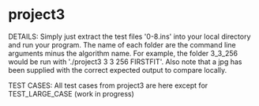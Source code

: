 # project3

DETAILS: Simply just extract the test files '0-8.ins' into your local directory and run your program.
         The name of each folder are the command line arguments minus the algorithm name.
         For example, the folder 3_3_256 would be run with './project3 3 3 256 FIRSTFIT'. 
         Also note that a jpg has been supplied with the correct expected output to compare locally.
         
TEST CASES: All test cases from project3 are here except for TEST_LARGE_CASE (work in progress)
         
